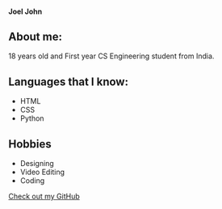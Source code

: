 #### Joel John

## About me:

18 years old and First year CS Engineering student from India.

## Languages that I know:

- HTML
- CSS
- Python

## Hobbies

- Designing
- Video Editing
- Coding

[Check out my GitHub](https://github.com/joeljo2104)